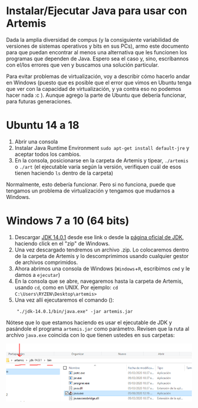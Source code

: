 # Instalar/Ejecutar Java para usar con Artemis

Dada la amplia diversidad de compus (y la consiguiente variabilidad de versiones de sistemas operativos y bits en sus PCs), armo este documento para que puedan encontrar al menos una alternativa que les funcionen los programas que dependen de Java. Espero sea el caso y, sino, escríbannos con el/los errores que ven y buscamos una solución particular.

Para evitar problemas de virtualización, voy a describir cómo hacerlo andar en Windows (puesto que es posible que el error que vimos en Ubuntu tenga que ver con la capacidad de virtualización, y ya contra eso no podemos hacer nada :c ). Aunque agrego la parte de Ubuntu que debería funcionar, para futuras generaciones.

# Ubuntu 14 a 18 

1. Abrir una consola
2. Instalar Java Runtime Environment `sudo apt-get install default-jre` y aceptar todos los cambios.
3. En la consola, posicionarse en la carpeta de Artemis y tipear, `./artemis` o `./art` (el ejecutable varía según la versión, verifiquen cuál de esos tienen haciendo `ls` dentro de la carpeta)
   
Normalmente, esto debería funcionar. Pero si no funciona, puede que tengamos un problema de virtualización y tengamos que mudarnos a Windows.

# Windows 7 a 10 (64 bits)

1. Descargar [JDK 14.0.1](https://download.java.net/java/GA/jdk14.0.1/664493ef4a6946b186ff29eb326336a2/7/GPL/openjdk-14.0.1_windows-x64_bin.zip) desde ese link o desde la [página oficial de JDK](https://jdk.java.net/14/), haciendo click en el "zip" de Windows.
2. Una vez descargado tendremos un archivo .zip. Lo colocaremos dentro de la carpeta de Artemis y lo descomprimimos usando cualquier gestor de archivos comprimidos.
3. Ahora abrimos una consola de Windows (`Windows`+`R`, escribimos `cmd` y le damos a `ejecutar`)
4. En la consola que se abre, navegaremos hasta la carpeta de Artemis, usando `cd`, como en UNIX. Por ejemplo: `cd C:\Users\RYZEN\Desktop\artemis>`
5. Una vez allí ejecutaremos el comando ():
```
    "./jdk-14.0.1/bin/java.exe" -jar artemis.jar    
```
Nótese que lo que estamos haciendo es usar el ejecutable de JDK y pasándole el programa ``artemis.jar`` como parámetro. Revisen que la ruta al archivo ``java.exe`` coincida con lo que tienen ustedes en sus carpetas:

![carpeta](images/jdk.PNG)


